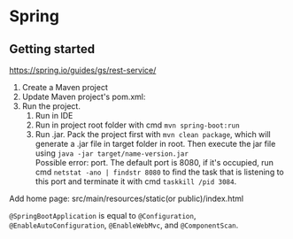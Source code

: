 # Spring

## Getting started
https://spring.io/guides/gs/rest-service/

1. Create a Maven project
2. Update Maven project's pom.xml:  
3. Run the project.
    1. Run in IDE
    2. Run in project root folder with cmd `mvn spring-boot:run`
    3. Run .jar. Pack the project first with `mvn clean package`, which will generate a .jar file in target folder in root. Then execute the jar file using `java -jar target/name-version.jar`  
    Possible error: port. The default port is 8080, if it's occupied, run cmd `netstat -ano | findstr 8080` to find the task that is listening to this port and terminate it with cmd   `taskkill /pid 3084`.  





Add home page: src/main/resources/static(or public)/index.html

`@SpringBootApplication` is equal to `@Configuration`, `@EnableAutoConfiguration`, `@EnableWebMvc`, and `@ComponentScan`.  

